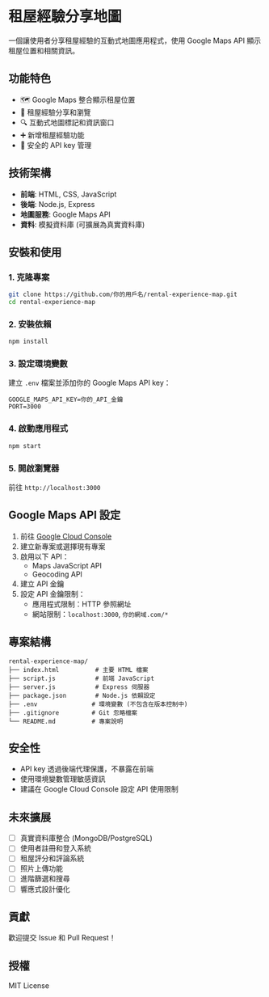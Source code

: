 # 租屋經驗分享地圖

一個讓使用者分享租屋經驗的互動式地圖應用程式，使用 Google Maps API 顯示租屋位置和相關資訊。

## 功能特色

- 🗺️ Google Maps 整合顯示租屋位置
- 📝 租屋經驗分享和瀏覽
- 🔍 互動式地圖標記和資訊窗口
- ➕ 新增租屋經驗功能
- 🔐 安全的 API key 管理

## 技術架構

- **前端**: HTML, CSS, JavaScript
- **後端**: Node.js, Express
- **地圖服務**: Google Maps API
- **資料**: 模擬資料庫 (可擴展為真實資料庫)

## 安裝和使用

### 1. 克隆專案
```bash
git clone https://github.com/你的用戶名/rental-experience-map.git
cd rental-experience-map
```

### 2. 安裝依賴
```bash
npm install
```

### 3. 設定環境變數
建立 `.env` 檔案並添加你的 Google Maps API key：
```
GOOGLE_MAPS_API_KEY=你的_API_金鑰
PORT=3000
```

### 4. 啟動應用程式
```bash
npm start
```

### 5. 開啟瀏覽器
前往 `http://localhost:3000`

## Google Maps API 設定

1. 前往 [Google Cloud Console](https://console.cloud.google.com/)
2. 建立新專案或選擇現有專案
3. 啟用以下 API：
   - Maps JavaScript API
   - Geocoding API
4. 建立 API 金鑰
5. 設定 API 金鑰限制：
   - 應用程式限制：HTTP 參照網址
   - 網站限制：`localhost:3000`, `你的網域.com/*`

## 專案結構

```
rental-experience-map/
├── index.html          # 主要 HTML 檔案
├── script.js           # 前端 JavaScript
├── server.js           # Express 伺服器
├── package.json        # Node.js 依賴設定
├── .env               # 環境變數 (不包含在版本控制中)
├── .gitignore         # Git 忽略檔案
└── README.md          # 專案說明
```

## 安全性

- API key 透過後端代理保護，不暴露在前端
- 使用環境變數管理敏感資訊
- 建議在 Google Cloud Console 設定 API 使用限制

## 未來擴展

- [ ] 真實資料庫整合 (MongoDB/PostgreSQL)
- [ ] 使用者註冊和登入系統
- [ ] 租屋評分和評論系統
- [ ] 照片上傳功能
- [ ] 進階篩選和搜尋
- [ ] 響應式設計優化

## 貢獻

歡迎提交 Issue 和 Pull Request！

## 授權

MIT License